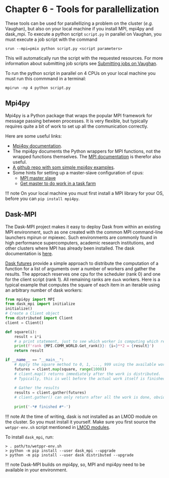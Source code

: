 # Chapter 6 - Tools for parallellization

These tools can be used for parallellizing a problem on the cluster (*e.g.* Vaughan), but also on your 
local machine if you install MPI, mpi4py and dask_mpi. To execute a python script ``script.py`` in parallel 
on Vaughan, you must execute a job script with the command 

```shell
srun --mpi=pmix python script.py <script parameters>
```

This will automatically run the script with the requested resources. For more information about submitting 
job scripts see [Submitting jobs on Vaughan](#submitting-jobs-on-vaughan). 

To run the python script in parallel on 4 CPUs on your local machine you must run this commmand in a terminal:

```shell
mpirun -np 4 python script.py
```

## Mpi4py

Mpi4py is a Python package that wraps the popular MPI framework for message passing between processes. It is very 
flexible, but typically requires quite a bit of work to set up all the communication correctly. 

Here are some useful links:

- [Mpi4py documentation](https://mpi4py.readthedocs.io/en/stable).
- The mpi4py documents the Python wrappers for MPI functions, not the wrapped functions themselves. The 
  [MPI documentation](https://www.open-mpi.org/doc/) is therefor also useful.
- [A github repo with som simple mpi4py examples](https://github.com/jbornschein/mpi4py-examples).
- Some hints for setting up a master-slave configuration of cpus:
    - [MPI master slave](https://github.com/luca-s/mpi-master-slave) 
    - [Get master to do work in a task farm](https://stackoverflow.com/questions/40508520/get-master-to-do-work-in-task-farm)

!!! note
    On your local machine you must first install a MPI library for your OS, before you can ``pip install mpi4py``.

## Dask-MPI

The Dask-MPI project makes it easy to deploy Dask from within an existing MPI environment, such as one created with 
the common MPI command-line launchers mpirun or mpiexec. Such environments are commonly found in high performance 
supercomputers, academic research institutions, and other clusters where MPI has already been installed. The dask 
documentation is [here](https://docs.dask.org/en/stable/). 

[Dask futures](https://docs.dask.org/en/stable/futures.html) provide a simple approach to distribute the computation 
of a function for a list of arguments over a number of workers and gather the results. The approach reserves one cpu 
for the scheduler (rank 0) and one for the client script (rank 1). All remaining ranks are ``dask`` workers. Here is 
a typical example that computes the square of each item in an iterable using an arbitrary number of dask workers: 

```python
from mpi4py import MPI
from dask_mpi import initialize
initialize()
# Create a Client object
from distributed import Client
client = Client()

def square(i):
    result = i*i
    # a print statement, just to see which worker is computing which result:
    print(f'rank {MPI.COMM_WORLD.Get_rank()}: {i=}**2 = {result}') 
    return result

if __name__ == "__main__":
    # Apply the square method to 0, 1, ..., 999 using the available workers
    futures = client.map(square, range(1000))
    # client.map() returns immediately after the work is distributed. 
    # Typically, this is well before the actual work itself is finished. 
    
    # Gather the results
    results = client.gather(futures)
    # client.gather() can only return after all the work is done, obviously.
    
    print('-*# finished #*-')
```

!!! note
    At the time of writing, dask is not installed as an LMOD module on the cluster. So you must install it yourself.
    Make sure you first source the ``wetppr-env.sh`` script mentioned in [LMOD modules](#lmod-modules).

To install ``dask_mpi``, run:

```shell
> . path/to/wetppr-env.sh
> python -m pip install --user dask_mpi --upgrade
> python -m pip install --user dask distributed --upgrade    
```

!!! note 
    Dask-MPI builds on mpi4py, so, MPI and mpi4py need to be available in your environment. 


